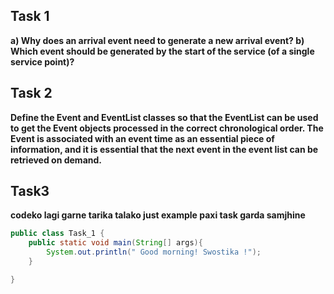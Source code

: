 ## Task 1

**a) Why does an arrival event need to generate a new arrival event? b) Which event should be generated by the start of the service (of a single service point)?**

## Task 2
**Define the Event and EventList classes so that the EventList can be used to get the Event objects processed in the correct chronological order. The Event is associated with an event time as an essential piece of information, and it is essential that the next event in the event list can be retrieved on demand.**

## Task3

**codeko lagi garne tarika talako just example paxi task garda samjhine**

```java
public class Task_1 {
    public static void main(String[] args){
        System.out.println(" Good morning! Swostika !");
    }

}
